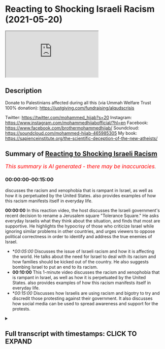 # Reacting to Shocking Israeli Racism (2021-05-20)

<iframe loading='lazy' allow='autoplay' src='https://www.youtube.com/embed/XY0QUB0q8wc'></iframe>

## Description

Donate to Palestinians affected during all this (via Ummah Welfare Trust 100% donation): https://justgiving.com/fundraising/alqudscrisis

Twitter: https://twitter.com/mohammed_hijab?s=20
Instagram: https://www.instagram.com/mohammedhijabofficial/?hl=en
Facebook: https://www.facebook.com/brothermohammedhijab/
Soundcloud: https://soundcloud.com/mohammed-hijab-465985305
My book: https://sapienceinstitute.org/the-scientific-deception-of-the-new-atheists/

## Summary of [Reacting to Shocking Israeli Racism](https://www.youtube.com/watch?v=XY0QUB0q8wc)


*<span style="color:red; font-size:125%">This summary is AI generated - there may be inaccuracies</span>. [](/)*

### <a onclick="modifyYTiframeseektime('0')">00:00:00-00:15:00</a>

 discusses the racism and xenophobia that is rampant in Israel, as well as how it is perpetuated by the United States.  also provides examples of how this racism manifests itself in everyday life.

**<a onclick="modifyYTiframeseektime('0')">00:00:00</a>** In this reaction video, the host discusses the Israeli government's recent decision to rename a Jerusalem square "Tolerance Square." He asks everyday Israelis what they think about the situation, and finds that most are supportive. He highlights the hypocrisy of those who criticize Israel while ignoring similar problems in other countries, and urges viewers to oppose political correctness in order to identify and address the true enemies of Israel.
* **<a onclick="modifyYTiframeseektime('300')">00:05:00</a>* Discusses the issue of Israeli racism and how it is affecting the world. He talks about the need for Israel to deal with its racism and how families should be kicked out of the country. He also suggests bombing Israel to put an end to its racism.
* **<a onclick="modifyYTiframeseektime('600')">00:10:00</a>** This 1-minute video discusses the racism and xenophobia that is rampant in Israel, as well as how it is perpetuated by the United States.  also provides examples of how this racism manifests itself in everyday life.
* **<a onclick="modifyYTiframeseektime('900')">00:15:00</a>* Discusses how Israelis are using racism and bigotry to try and discredit those protesting against their government. It also discusses how social media can be used to spread awareness and support for the protests.

<details><summary><h2>Full transcript with timestamps: CLICK TO EXPAND</h2></summary>

<a onclick="modifyYTiframeseektime('3')">0:00:03</a> [Music]  
<a onclick="modifyYTiframeseektime('11')">0:00:11</a> how are you guys doing i'm joined with  
<a onclick="modifyYTiframeseektime('13')">0:00:13</a> the esteemed the honorable  
<a onclick="modifyYTiframeseektime('14')">0:00:14</a> and the legendary man zeeshan  
<a onclick="modifyYTiframeseektime('18')">0:00:18</a> from smile to jenna youtube channel  
<a onclick="modifyYTiframeseektime('20')">0:00:20</a> which all of you  
<a onclick="modifyYTiframeseektime('21')">0:00:21</a> must subscribe to how are you doing i'll  
<a onclick="modifyYTiframeseektime('23')">0:00:23</a> handle it i'm good bro  
<a onclick="modifyYTiframeseektime('24')">0:00:24</a> so after all of that you're not going to  
<a onclick="modifyYTiframeseektime('26')">0:00:26</a> give me something back  
<a onclick="modifyYTiframeseektime('28')">0:00:28</a> just give me a minute um there must be  
<a onclick="modifyYTiframeseektime('30')">0:00:30</a> something  
<a onclick="modifyYTiframeseektime('36')">0:00:36</a> how's it going you've been doing a  
<a onclick="modifyYTiframeseektime('38')">0:00:38</a> fantastic job but i think a lot of the  
<a onclick="modifyYTiframeseektime('40')">0:00:40</a> the viewers have already seen you and  
<a onclick="modifyYTiframeseektime('42')">0:00:42</a> ali have been doing i want to make this  
<a onclick="modifyYTiframeseektime('43')">0:00:43</a> very public that you did a really good  
<a onclick="modifyYTiframeseektime('45')">0:00:45</a> job  
<a onclick="modifyYTiframeseektime('46')">0:00:46</a> in the media offensive hunter  
<a onclick="modifyYTiframeseektime('49')">0:00:49</a> bro against the zionist state and i  
<a onclick="modifyYTiframeseektime('52')">0:00:52</a> think  
<a onclick="modifyYTiframeseektime('53')">0:00:53</a> social media is now taking uh the lead  
<a onclick="modifyYTiframeseektime('56')">0:00:56</a> oh for sure it's making a big impact and  
<a onclick="modifyYTiframeseektime('58')">0:00:58</a> this time but we're seeing sky  
<a onclick="modifyYTiframeseektime('60')">0:01:00</a> bbc having to pick up their socks having  
<a onclick="modifyYTiframeseektime('63')">0:01:03</a> to really pick up their act  
<a onclick="modifyYTiframeseektime('64')">0:01:04</a> they're still a bit biased though isn't  
<a onclick="modifyYTiframeseektime('65')">0:01:05</a> it of course oh of course  
<a onclick="modifyYTiframeseektime('68')">0:01:08</a> they're definitely but when we expose it  
<a onclick="modifyYTiframeseektime('69')">0:01:09</a> then they realize oh we need  
<a onclick="modifyYTiframeseektime('71')">0:01:11</a> we need to also focus on that science  
<a onclick="modifyYTiframeseektime('73')">0:01:13</a> narrative becomes  
<a onclick="modifyYTiframeseektime('74')">0:01:14</a> untenable because of social media well  
<a onclick="modifyYTiframeseektime('76')">0:01:16</a> because of media buildings coming down  
<a onclick="modifyYTiframeseektime('78')">0:01:18</a> because of coronaviruses  
<a onclick="modifyYTiframeseektime('80')">0:01:20</a> centers getting born because of little  
<a onclick="modifyYTiframeseektime('81')">0:01:21</a> children it's just becoming  
<a onclick="modifyYTiframeseektime('84')">0:01:24</a> it's too clear now it's too broad  
<a onclick="modifyYTiframeseektime('86')">0:01:26</a> daylight you've got cameras social media  
<a onclick="modifyYTiframeseektime('88')">0:01:28</a> bigger platforms  
<a onclick="modifyYTiframeseektime('89')">0:01:29</a> yeah and muslims have invested time on  
<a onclick="modifyYTiframeseektime('91')">0:01:31</a> these social media platforms there is  
<a onclick="modifyYTiframeseektime('93')">0:01:33</a> bias happening but alhamdulillah i mean  
<a onclick="modifyYTiframeseektime('95')">0:01:35</a> what kind of state i mean  
<a onclick="modifyYTiframeseektime('96')">0:01:36</a> i was just looking at the stats today  
<a onclick="modifyYTiframeseektime('97')">0:01:37</a> with you isn't it and looking at the  
<a onclick="modifyYTiframeseektime('98')">0:01:38</a> ratios what kind of state would continue  
<a onclick="modifyYTiframeseektime('101')">0:01:41</a> punishing children for the actions of  
<a onclick="modifyYTiframeseektime('103')">0:01:43</a> adults like  
<a onclick="modifyYTiframeseektime('104')">0:01:44</a> you know that you're dropping bombs  
<a onclick="modifyYTiframeseektime('106')">0:01:46</a> there's a 30 chance that's going to land  
<a onclick="modifyYTiframeseektime('108')">0:01:48</a> on a child of 200 people that have been  
<a onclick="modifyYTiframeseektime('109')">0:01:49</a> killed  
<a onclick="modifyYTiframeseektime('110')">0:01:50</a> 61 have been children in this  
<a onclick="modifyYTiframeseektime('113')">0:01:53</a> to this day right 61 out of 200 and  
<a onclick="modifyYTiframeseektime('116')">0:01:56</a> some some maybe 40 or something that  
<a onclick="modifyYTiframeseektime('118')">0:01:58</a> have been women so that's a 50 chance  
<a onclick="modifyYTiframeseektime('120')">0:02:00</a> you're gonna be hitting women or  
<a onclick="modifyYTiframeseektime('121')">0:02:01</a> children  
<a onclick="modifyYTiframeseektime('122')">0:02:02</a> the rest of them probably civilians how  
<a onclick="modifyYTiframeseektime('124')">0:02:04</a> many hamas are you actually hitting with  
<a onclick="modifyYTiframeseektime('126')">0:02:06</a> these  
<a onclick="modifyYTiframeseektime('126')">0:02:06</a> uh so what what they are effectively  
<a onclick="modifyYTiframeseektime('128')">0:02:08</a> doing is they're punishing children  
<a onclick="modifyYTiframeseektime('130')">0:02:10</a> you know they're punishing hamas  
<a onclick="modifyYTiframeseektime('133')">0:02:13</a> supposedly through  
<a onclick="modifyYTiframeseektime('134')">0:02:14</a> through killing children this is a  
<a onclick="modifyYTiframeseektime('136')">0:02:16</a> disgusting  
<a onclick="modifyYTiframeseektime('137')">0:02:17</a> uh operation and it's targeting  
<a onclick="modifyYTiframeseektime('139')">0:02:19</a> civilians  
<a onclick="modifyYTiframeseektime('141')">0:02:21</a> it is targeting civilians but we want  
<a onclick="modifyYTiframeseektime('144')">0:02:24</a> the reason why i wanted to make a  
<a onclick="modifyYTiframeseektime('145')">0:02:25</a> reaction video today about what the  
<a onclick="modifyYTiframeseektime('147')">0:02:27</a> opinions of um those individuals i live  
<a onclick="modifyYTiframeseektime('152')">0:02:32</a> just general folk is because the hate  
<a onclick="modifyYTiframeseektime('155')">0:02:35</a> has to start from somewhere  
<a onclick="modifyYTiframeseektime('156')">0:02:36</a> and when i watch this kind of social  
<a onclick="modifyYTiframeseektime('158')">0:02:38</a> experiment i thought to myself well this  
<a onclick="modifyYTiframeseektime('160')">0:02:40</a> reminds me of reading old  
<a onclick="modifyYTiframeseektime('161')">0:02:41</a> nazi history there's no doubt about it  
<a onclick="modifyYTiframeseektime('163')">0:02:43</a> in my mind oh damn but i wanted to show  
<a onclick="modifyYTiframeseektime('165')">0:02:45</a> the viewers the extent to which the hate  
<a onclick="modifyYTiframeseektime('168')">0:02:48</a> fills the environment  
<a onclick="modifyYTiframeseektime('169')">0:02:49</a> in this so-called country called israel  
<a onclick="modifyYTiframeseektime('172')">0:02:52</a> so let's get started inshallah with the  
<a onclick="modifyYTiframeseektime('173')">0:02:53</a> reaction video  
<a onclick="modifyYTiframeseektime('174')">0:02:54</a> eons square in jerusalem which the  
<a onclick="modifyYTiframeseektime('176')">0:02:56</a> government has actually declared to  
<a onclick="modifyYTiframeseektime('177')">0:02:57</a> rename  
<a onclick="modifyYTiframeseektime('177')">0:02:57</a> tolerance square and we're just going to  
<a onclick="modifyYTiframeseektime('179')">0:02:59</a> ask everyday israelis what they think  
<a onclick="modifyYTiframeseektime('181')">0:03:01</a> about the situation  
<a onclick="modifyYTiframeseektime('182')">0:03:02</a> you're american where are you from and  
<a onclick="modifyYTiframeseektime('184')">0:03:04</a> why did you come here uh i'm from  
<a onclick="modifyYTiframeseektime('185')">0:03:05</a> new york um and i came here with my  
<a onclick="modifyYTiframeseektime('189')">0:03:09</a> family when i was younger  
<a onclick="modifyYTiframeseektime('190')">0:03:10</a> to make aliyah um because it was always  
<a onclick="modifyYTiframeseektime('193')">0:03:13</a> my parents dream to come to israel  
<a onclick="modifyYTiframeseektime('194')">0:03:14</a> because we're religious so are you  
<a onclick="modifyYTiframeseektime('197')">0:03:17</a> american yes oh cool why  
<a onclick="modifyYTiframeseektime('198')">0:03:18</a> uh when did you move here in white i  
<a onclick="modifyYTiframeseektime('200')">0:03:20</a> moved here 11 years ago  
<a onclick="modifyYTiframeseektime('202')">0:03:22</a> my family moved here because um this is  
<a onclick="modifyYTiframeseektime('205')">0:03:25</a> the country of the jewish people and the  
<a onclick="modifyYTiframeseektime('206')">0:03:26</a> future of the jewish people  
<a onclick="modifyYTiframeseektime('208')">0:03:28</a> and uh we want to be here how old are  
<a onclick="modifyYTiframeseektime('210')">0:03:30</a> you guys 18.  
<a onclick="modifyYTiframeseektime('211')">0:03:31</a> we're 18 years old now we're here in  
<a onclick="modifyYTiframeseektime('213')">0:03:33</a> israel taking a leadership course and  
<a onclick="modifyYTiframeseektime('216')">0:03:36</a> we're going to the army for a few months  
<a onclick="modifyYTiframeseektime('217')">0:03:37</a> to see how life's here  
<a onclick="modifyYTiframeseektime('219')">0:03:39</a> and then we hope to bring back some of  
<a onclick="modifyYTiframeseektime('221')">0:03:41</a> this knowledge to our  
<a onclick="modifyYTiframeseektime('222')">0:03:42</a> youth movements so you're like an  
<a onclick="modifyYTiframeseektime('225')">0:03:45</a> internship with the army  
<a onclick="modifyYTiframeseektime('226')">0:03:46</a> it's about two months and they show you  
<a onclick="modifyYTiframeseektime('229')">0:03:49</a> everything about the army  
<a onclick="modifyYTiframeseektime('230')">0:03:50</a> israel is a great place it's a nice  
<a onclick="modifyYTiframeseektime('232')">0:03:52</a> place you should come and visit  
<a onclick="modifyYTiframeseektime('234')">0:03:54</a> uh like i love israel and i feel safe  
<a onclick="modifyYTiframeseektime('238')">0:03:58</a> here  
<a onclick="modifyYTiframeseektime('241')">0:04:01</a> like is there's not people  
<a onclick="modifyYTiframeseektime('244')">0:04:04</a> in a with knives every day and there's  
<a onclick="modifyYTiframeseektime('247')">0:04:07</a> not  
<a onclick="modifyYTiframeseektime('247')">0:04:07</a> a i don't know people exploding  
<a onclick="modifyYTiframeseektime('250')">0:04:10</a> palestinians yeah  
<a onclick="modifyYTiframeseektime('251')">0:04:11</a> no but pretty much the life here is  
<a onclick="modifyYTiframeseektime('254')">0:04:14</a> really good  
<a onclick="modifyYTiframeseektime('255')">0:04:15</a> for people living here it's just normal  
<a onclick="modifyYTiframeseektime('256')">0:04:16</a> to see people in the army walking around  
<a onclick="modifyYTiframeseektime('257')">0:04:17</a> with guns  
<a onclick="modifyYTiframeseektime('259')">0:04:19</a> and you feel completely safe and  
<a onclick="modifyYTiframeseektime('260')">0:04:20</a> protected i feel like  
<a onclick="modifyYTiframeseektime('262')">0:04:22</a> we know who the threat is and it's not  
<a onclick="modifyYTiframeseektime('265')">0:04:25</a> coming from  
<a onclick="modifyYTiframeseektime('266')">0:04:26</a> anyone random as opposed to in the rest  
<a onclick="modifyYTiframeseektime('269')">0:04:29</a> of the world that could be anyone  
<a onclick="modifyYTiframeseektime('271')">0:04:31</a> here we know we know who our enemy is  
<a onclick="modifyYTiframeseektime('274')">0:04:34</a> and we know that they are out to get us  
<a onclick="modifyYTiframeseektime('276')">0:04:36</a> who is the enemy who's the enemy that's  
<a onclick="modifyYTiframeseektime('278')">0:04:38</a> that's a very good question  
<a onclick="modifyYTiframeseektime('280')">0:04:40</a> i don't think it's specifically any  
<a onclick="modifyYTiframeseektime('282')">0:04:42</a> nation i think  
<a onclick="modifyYTiframeseektime('283')">0:04:43</a> it's the people that um  
<a onclick="modifyYTiframeseektime('287')">0:04:47</a> are so interested in being politically  
<a onclick="modifyYTiframeseektime('288')">0:04:48</a> correct that they won't actually  
<a onclick="modifyYTiframeseektime('290')">0:04:50</a> go after the the people that are trying  
<a onclick="modifyYTiframeseektime('294')">0:04:54</a> to  
<a onclick="modifyYTiframeseektime('294')">0:04:54</a> cover things up i think that that  
<a onclick="modifyYTiframeseektime('298')">0:04:58</a> the islam is uh it's a very bad disease  
<a onclick="modifyYTiframeseektime('302')">0:05:02</a> [Music]  
<a onclick="modifyYTiframeseektime('303')">0:05:03</a> not just for israel it's a disease  
<a onclick="modifyYTiframeseektime('305')">0:05:05</a> that's affected him as well  
<a onclick="modifyYTiframeseektime('307')">0:05:07</a> all around the world we can see  
<a onclick="modifyYTiframeseektime('311')">0:05:11</a> [Music]  
<a onclick="modifyYTiframeseektime('317')">0:05:17</a> a lot of americans don't really  
<a onclick="modifyYTiframeseektime('318')">0:05:18</a> understand what israel is like we hear a  
<a onclick="modifyYTiframeseektime('320')">0:05:20</a> lot of things in the news a lot of  
<a onclick="modifyYTiframeseektime('321')">0:05:21</a> people are sympathizing with the  
<a onclick="modifyYTiframeseektime('322')">0:05:22</a> palestinian plight  
<a onclick="modifyYTiframeseektime('324')">0:05:24</a> um can you talk about what it's like to  
<a onclick="modifyYTiframeseektime('325')">0:05:25</a> kind of live in this situation  
<a onclick="modifyYTiframeseektime('328')">0:05:28</a> uh first of all it's very hard  
<a onclick="modifyYTiframeseektime('331')">0:05:31</a> i also am an urban organization  
<a onclick="modifyYTiframeseektime('336')">0:05:36</a> it's against the jews of the merry arabs  
<a onclick="modifyYTiframeseektime('341')">0:05:41</a> did you say the organization was did  
<a onclick="modifyYTiframeseektime('343')">0:05:43</a> what again  
<a onclick="modifyYTiframeseektime('344')">0:05:44</a> we there goes on the organization is  
<a onclick="modifyYTiframeseektime('347')">0:05:47</a> the the thing of it is to that jews  
<a onclick="modifyYTiframeseektime('350')">0:05:50</a> shall  
<a onclick="modifyYTiframeseektime('350')">0:05:50</a> marry aaron shouldn't marry arabs why do  
<a onclick="modifyYTiframeseektime('353')">0:05:53</a> you feel strongly about that  
<a onclick="modifyYTiframeseektime('354')">0:05:54</a> because jews is a special nation that  
<a onclick="modifyYTiframeseektime('357')">0:05:57</a> god gave it to the jews  
<a onclick="modifyYTiframeseektime('359')">0:05:59</a> and we don't want jews to get mixed up  
<a onclick="modifyYTiframeseektime('362')">0:06:02</a> together with a different nation  
<a onclick="modifyYTiframeseektime('364')">0:06:04</a> i think israelis have to take over  
<a onclick="modifyYTiframeseektime('368')">0:06:08</a> and uh they have to kick them  
<a onclick="modifyYTiframeseektime('372')">0:06:12</a> kick them away it would be much better  
<a onclick="modifyYTiframeseektime('377')">0:06:17</a> not not to kill them just to  
<a onclick="modifyYTiframeseektime('380')">0:06:20</a> not to go back to to arab countries  
<a onclick="modifyYTiframeseektime('384')">0:06:24</a> you can't deal with the story of joseph  
<a onclick="modifyYTiframeseektime('386')">0:06:26</a> you know in the in the quran and the old  
<a onclick="modifyYTiframeseektime('388')">0:06:28</a> testament funny enough  
<a onclick="modifyYTiframeseektime('390')">0:06:30</a> when they were deciding what to do with  
<a onclick="modifyYTiframeseektime('391')">0:06:31</a> him should we kill him should we sorry  
<a onclick="modifyYTiframeseektime('393')">0:06:33</a> i'll just throw him in the well  
<a onclick="modifyYTiframeseektime('395')">0:06:35</a> they're dealing with the arabs like that  
<a onclick="modifyYTiframeseektime('397')">0:06:37</a> with joseph wow  
<a onclick="modifyYTiframeseektime('399')">0:06:39</a> wow they still don't learn their lesson  
<a onclick="modifyYTiframeseektime('402')">0:06:42</a> well this guy hasn't i'm sure he hasn't  
<a onclick="modifyYTiframeseektime('404')">0:06:44</a> let's see what this guy has to say  
<a onclick="modifyYTiframeseektime('406')">0:06:46</a> with these people there's no need to try  
<a onclick="modifyYTiframeseektime('407')">0:06:47</a> there's no need to talk to them what we  
<a onclick="modifyYTiframeseektime('409')">0:06:49</a> can do  
<a onclick="modifyYTiframeseektime('410')">0:06:50</a> is when they they do enough harm we  
<a onclick="modifyYTiframeseektime('411')">0:06:51</a> retaliate that's war and that's the  
<a onclick="modifyYTiframeseektime('413')">0:06:53</a> situation that any jew lives in israel  
<a onclick="modifyYTiframeseektime('414')">0:06:54</a> has to deal with  
<a onclick="modifyYTiframeseektime('445')">0:07:25</a> we have to kill him and not because he's  
<a onclick="modifyYTiframeseektime('446')">0:07:26</a> the arab because he's a terrorist  
<a onclick="modifyYTiframeseektime('449')">0:07:29</a> i mean if you wanted to see if you  
<a onclick="modifyYTiframeseektime('451')">0:07:31</a> wanted to see how nazis  
<a onclick="modifyYTiframeseektime('453')">0:07:33</a> would be in the 21st century this is a  
<a onclick="modifyYTiframeseektime('456')">0:07:36</a> good uh  
<a onclick="modifyYTiframeseektime('457')">0:07:37</a> this is honestly this is how it would be  
<a onclick="modifyYTiframeseektime('458')">0:07:38</a> this is a good good case study i would  
<a onclick="modifyYTiframeseektime('460')">0:07:40</a> say yeah i believe this is how they must  
<a onclick="modifyYTiframeseektime('462')">0:07:42</a> have been speaking about the jews in  
<a onclick="modifyYTiframeseektime('463')">0:07:43</a> germany  
<a onclick="modifyYTiframeseektime('464')">0:07:44</a> all that's happened now you just replace  
<a onclick="modifyYTiframeseektime('465')">0:07:45</a> the word jewish with arab  
<a onclick="modifyYTiframeseektime('468')">0:07:48</a> and german jew sorry jewish with german  
<a onclick="modifyYTiframeseektime('471')">0:07:51</a> and arab with jew  
<a onclick="modifyYTiframeseektime('472')">0:07:52</a> and you've got the same situation in the  
<a onclick="modifyYTiframeseektime('473')">0:07:53</a> 1930s there's no difference ah i  
<a onclick="modifyYTiframeseektime('475')">0:07:55</a> i genuinely see no difference at all  
<a onclick="modifyYTiframeseektime('477')">0:07:57</a> between what's going on here  
<a onclick="modifyYTiframeseektime('479')">0:07:59</a> and what we probably would have  
<a onclick="modifyYTiframeseektime('480')">0:08:00</a> witnessed in the 1930s in germany  
<a onclick="modifyYTiframeseektime('482')">0:08:02</a> think about that for a second if you  
<a onclick="modifyYTiframeseektime('484')">0:08:04</a> would have asked the average  
<a onclick="modifyYTiframeseektime('486')">0:08:06</a> german okay in a city center  
<a onclick="modifyYTiframeseektime('489')">0:08:09</a> where there was support for hitler you  
<a onclick="modifyYTiframeseektime('491')">0:08:11</a> would expect there to be a lot of  
<a onclick="modifyYTiframeseektime('493')">0:08:13</a> support  
<a onclick="modifyYTiframeseektime('493')">0:08:13</a> for anti-semitism and a lot of support  
<a onclick="modifyYTiframeseektime('496')">0:08:16</a> for aryan  
<a onclick="modifyYTiframeseektime('497')">0:08:17</a> supremacy this is the same thing but  
<a onclick="modifyYTiframeseektime('499')">0:08:19</a> just reversed different nations  
<a onclick="modifyYTiframeseektime('501')">0:08:21</a> different ethnicities it's fascism it is  
<a onclick="modifyYTiframeseektime('504')">0:08:24</a> racism it is ethnocentrism  
<a onclick="modifyYTiframeseektime('508')">0:08:28</a> and it is exactly what i mean this is  
<a onclick="modifyYTiframeseektime('510')">0:08:30</a> what i don't like i mean  
<a onclick="modifyYTiframeseektime('511')">0:08:31</a> if those individuals those particular  
<a onclick="modifyYTiframeseektime('512')">0:08:32</a> individuals were to be asked about the  
<a onclick="modifyYTiframeseektime('514')">0:08:34</a> holocaust  
<a onclick="modifyYTiframeseektime('514')">0:08:34</a> they would call it all those things we  
<a onclick="modifyYTiframeseektime('516')">0:08:36</a> just talked about and then they're  
<a onclick="modifyYTiframeseektime('516')">0:08:36</a> perpetrating themselves  
<a onclick="modifyYTiframeseektime('518')">0:08:38</a> victims of the holocaust have now become  
<a onclick="modifyYTiframeseektime('520')">0:08:40</a> perpetrators of another holocaust  
<a onclick="modifyYTiframeseektime('521')">0:08:41</a> absolutely  
<a onclick="modifyYTiframeseektime('523')">0:08:43</a> genocide what a shame and you know what  
<a onclick="modifyYTiframeseektime('526')">0:08:46</a> indeed not all jews or israelis feel  
<a onclick="modifyYTiframeseektime('530')">0:08:50</a> like that but here  
<a onclick="modifyYTiframeseektime('531')">0:08:51</a> you have a seemingly  
<a onclick="modifyYTiframeseektime('534')">0:08:54</a> independent third party going around  
<a onclick="modifyYTiframeseektime('537')">0:08:57</a> asking israel to speak candidly  
<a onclick="modifyYTiframeseektime('540')">0:09:00</a> and and that's what they're doing and  
<a onclick="modifyYTiframeseektime('541')">0:09:01</a> we're seeing a worrying trend here  
<a onclick="modifyYTiframeseektime('543')">0:09:03</a> absolutely also kick out the family  
<a onclick="modifyYTiframeseektime('546')">0:09:06</a> because it's all begins with  
<a onclick="modifyYTiframeseektime('548')">0:09:08</a> uh you know i would say education  
<a onclick="modifyYTiframeseektime('553')">0:09:13</a> what are they taking the kids the kids  
<a onclick="modifyYTiframeseektime('555')">0:09:15</a> it does you know it's families  
<a onclick="modifyYTiframeseektime('558')">0:09:18</a> i may think that we need to  
<a onclick="modifyYTiframeseektime('562')">0:09:22</a> [Music]  
<a onclick="modifyYTiframeseektime('571')">0:09:31</a> [Music]  
<a onclick="modifyYTiframeseektime('575')">0:09:35</a> foreign really well i i think we should  
<a onclick="modifyYTiframeseektime('578')">0:09:38</a> give them a country  
<a onclick="modifyYTiframeseektime('580')">0:09:40</a> if you're doing any problem you're just  
<a onclick="modifyYTiframeseektime('582')">0:09:42</a> going there to give them a country and  
<a onclick="modifyYTiframeseektime('583')">0:09:43</a> then it's going to be a  
<a onclick="modifyYTiframeseektime('585')">0:09:45</a> war between countries you know if  
<a onclick="modifyYTiframeseektime('586')">0:09:46</a> they're going to rockets we're going to  
<a onclick="modifyYTiframeseektime('588')">0:09:48</a> throw one big one and done  
<a onclick="modifyYTiframeseektime('592')">0:09:52</a> i don't think there's any answer there's  
<a onclick="modifyYTiframeseektime('595')">0:09:55</a> only one way  
<a onclick="modifyYTiframeseektime('595')">0:09:55</a> like i would carpet bomb them you would  
<a onclick="modifyYTiframeseektime('598')">0:09:58</a> have to wow  
<a onclick="modifyYTiframeseektime('599')">0:09:59</a> it's the only the only way you could  
<a onclick="modifyYTiframeseektime('600')">0:10:00</a> deal with it yeah they put them in the  
<a onclick="modifyYTiframeseektime('601')">0:10:01</a> gas chamber  
<a onclick="modifyYTiframeseektime('602')">0:10:02</a> yeah try  
<a onclick="modifyYTiframeseektime('603')">0:10:03</a> [Music]  
<a onclick="modifyYTiframeseektime('606')">0:10:06</a> you mean all arabs or gaza or  
<a onclick="modifyYTiframeseektime('610')">0:10:10</a> i i believe that they  
<a onclick="modifyYTiframeseektime('613')">0:10:13</a> like i hope to believe they're they're  
<a onclick="modifyYTiframeseektime('615')">0:10:15</a> not but i do think they are because  
<a onclick="modifyYTiframeseektime('618')">0:10:18</a> i do think wow i never i don't  
<a onclick="modifyYTiframeseektime('621')">0:10:21</a> i don't trust them you can't trust them  
<a onclick="modifyYTiframeseektime('623')">0:10:23</a> but you know you know  
<a onclick="modifyYTiframeseektime('625')">0:10:25</a> the only the only way is that to stop it  
<a onclick="modifyYTiframeseektime('628')">0:10:28</a> completely  
<a onclick="modifyYTiframeseektime('629')">0:10:29</a> but now what you see in the flesh  
<a onclick="modifyYTiframeseektime('636')">0:10:36</a> [Music]  
<a onclick="modifyYTiframeseektime('642')">0:10:42</a> [Laughter]  
<a onclick="modifyYTiframeseektime('652')">0:10:52</a> there is also uh jewish civilian  
<a onclick="modifyYTiframeseektime('655')">0:10:55</a> civilians that ate arabs yeah i'm not  
<a onclick="modifyYTiframeseektime('658')">0:10:58</a> saying  
<a onclick="modifyYTiframeseektime('658')">0:10:58</a> but we have also people that like the  
<a onclick="modifyYTiframeseektime('660')">0:11:00</a> arabs and everything like  
<a onclick="modifyYTiframeseektime('662')">0:11:02</a> small anime i think another thing that  
<a onclick="modifyYTiframeseektime('664')">0:11:04</a> the jews should have  
<a onclick="modifyYTiframeseektime('665')">0:11:05</a> rights to hate them i think we have the  
<a onclick="modifyYTiframeseektime('667')">0:11:07</a> right  
<a onclick="modifyYTiframeseektime('669')">0:11:09</a> to aid them i don't know right why not i  
<a onclick="modifyYTiframeseektime('671')">0:11:11</a> i want to trust  
<a onclick="modifyYTiframeseektime('674')">0:11:14</a> so just seeing this is like a case study  
<a onclick="modifyYTiframeseektime('677')">0:11:17</a> example a small sample group  
<a onclick="modifyYTiframeseektime('679')">0:11:19</a> as it may be right but i've shown this  
<a onclick="modifyYTiframeseektime('682')">0:11:22</a> and if you if you want more information  
<a onclick="modifyYTiframeseektime('683')">0:11:23</a> about actual studies that have been done  
<a onclick="modifyYTiframeseektime('686')">0:11:26</a> uh you can look at my refutation of ben  
<a onclick="modifyYTiframeseektime('688')">0:11:28</a> shapiro when we actually put  
<a onclick="modifyYTiframeseektime('689')">0:11:29</a> uh facts like um surveys have been done  
<a onclick="modifyYTiframeseektime('692')">0:11:32</a> on peace index surveys  
<a onclick="modifyYTiframeseektime('694')">0:11:34</a> which shows how rampant racism  
<a onclick="modifyYTiframeseektime('698')">0:11:38</a> islamophobia anti-arab sentiment  
<a onclick="modifyYTiframeseektime('701')">0:11:41</a> anti-black sentiment there is in this  
<a onclick="modifyYTiframeseektime('704')">0:11:44</a> so-called nation called israel  
<a onclick="modifyYTiframeseektime('706')">0:11:46</a> and i just think it's shocking  
<a onclick="modifyYTiframeseektime('709')">0:11:49</a> considering the histories of the jewish  
<a onclick="modifyYTiframeseektime('711')">0:11:51</a> people with the holocaust  
<a onclick="modifyYTiframeseektime('713')">0:11:53</a> that they are for all intents and  
<a onclick="modifyYTiframeseektime('714')">0:11:54</a> purposes just replicating the behavior  
<a onclick="modifyYTiframeseektime('717')">0:11:57</a> and the attitudes and the ideologies of  
<a onclick="modifyYTiframeseektime('720')">0:12:00</a> the nazis  
<a onclick="modifyYTiframeseektime('721')">0:12:01</a> to a group of people who they think that  
<a onclick="modifyYTiframeseektime('724')">0:12:04</a> they are  
<a onclick="modifyYTiframeseektime('726')">0:12:06</a> basically masters over who are the arabs  
<a onclick="modifyYTiframeseektime('729')">0:12:09</a> and just not the arabs as we've  
<a onclick="modifyYTiframeseektime('731')">0:12:11</a> mentioned all the other ethnic groups  
<a onclick="modifyYTiframeseektime('732')">0:12:12</a> they think that they are the chosen  
<a onclick="modifyYTiframeseektime('734')">0:12:14</a> the the the center of attention and the  
<a onclick="modifyYTiframeseektime('736')">0:12:16</a> the best people that there are because  
<a onclick="modifyYTiframeseektime('738')">0:12:18</a> of  
<a onclick="modifyYTiframeseektime('738')">0:12:18</a> their ethnicity because of the accident  
<a onclick="modifyYTiframeseektime('740')">0:12:20</a> of birth  
<a onclick="modifyYTiframeseektime('742')">0:12:22</a> and i think as muslims we may not have  
<a onclick="modifyYTiframeseektime('743')">0:12:23</a> the media representation  
<a onclick="modifyYTiframeseektime('745')">0:12:25</a> that's why people are able to come up  
<a onclick="modifyYTiframeseektime('747')">0:12:27</a> with this rhetoric  
<a onclick="modifyYTiframeseektime('749')">0:12:29</a> that oh it's muslims that are preaching  
<a onclick="modifyYTiframeseektime('752')">0:12:32</a> hating them addresses  
<a onclick="modifyYTiframeseektime('753')">0:12:33</a> in their holy books and this and that  
<a onclick="modifyYTiframeseektime('755')">0:12:35</a> but if you look yes the media may not  
<a onclick="modifyYTiframeseektime('757')">0:12:37</a> center that much on judaism  
<a onclick="modifyYTiframeseektime('759')">0:12:39</a> if you see some of the stuff that's done  
<a onclick="modifyYTiframeseektime('761')">0:12:41</a> here even in london  
<a onclick="modifyYTiframeseektime('763')">0:12:43</a> yeah in uh in gold is green and uh  
<a onclick="modifyYTiframeseektime('766')">0:12:46</a> some yeah some of the uh the practices  
<a onclick="modifyYTiframeseektime('770')">0:12:50</a> that take place they have their own  
<a onclick="modifyYTiframeseektime('772')">0:12:52</a> ambulances they have their own uh  
<a onclick="modifyYTiframeseektime('774')">0:12:54</a> syllabus yeah obviously power to them  
<a onclick="modifyYTiframeseektime('777')">0:12:57</a> and we haven't got an issue with that  
<a onclick="modifyYTiframeseektime('779')">0:12:59</a> but what we do have a problem with is  
<a onclick="modifyYTiframeseektime('780')">0:13:00</a> racism but we  
<a onclick="modifyYTiframeseektime('782')">0:13:02</a> we have an issue when they come and when  
<a onclick="modifyYTiframeseektime('784')">0:13:04</a> muslims try to make some progress  
<a onclick="modifyYTiframeseektime('786')">0:13:06</a> yes and then they say oh you guys are  
<a onclick="modifyYTiframeseektime('788')">0:13:08</a> doing this in your schools oh you get  
<a onclick="modifyYTiframeseektime('790')">0:13:10</a> special treatment over here  
<a onclick="modifyYTiframeseektime('791')">0:13:11</a> i'm sorry if you you can't  
<a onclick="modifyYTiframeseektime('795')">0:13:15</a> give one group preference over the other  
<a onclick="modifyYTiframeseektime('798')">0:13:18</a> and  
<a onclick="modifyYTiframeseektime('798')">0:13:18</a> whilst you know uh smashing the the  
<a onclick="modifyYTiframeseektime('801')">0:13:21</a> other group just because they don't have  
<a onclick="modifyYTiframeseektime('802')">0:13:22</a> enough media representation  
<a onclick="modifyYTiframeseektime('804')">0:13:24</a> and here stuff like this you will not  
<a onclick="modifyYTiframeseektime('806')">0:13:26</a> see as much  
<a onclick="modifyYTiframeseektime('807')">0:13:27</a> no you don't see us this doesn't serve  
<a onclick="modifyYTiframeseektime('808')">0:13:28</a> any geopolitical interests  
<a onclick="modifyYTiframeseektime('810')">0:13:30</a> that's the bottom line at the end of the  
<a onclick="modifyYTiframeseektime('812')">0:13:32</a> day as joe biden said himself and  
<a onclick="modifyYTiframeseektime('814')">0:13:34</a> perhaps you can do a video just on this  
<a onclick="modifyYTiframeseektime('816')">0:13:36</a> he said if there wasn't in israel we'd  
<a onclick="modifyYTiframeseektime('818')">0:13:38</a> need to make one oh damn  
<a onclick="modifyYTiframeseektime('819')">0:13:39</a> he said that he said if there wasn't in  
<a onclick="modifyYTiframeseektime('821')">0:13:41</a> israel the middle east would have to  
<a onclick="modifyYTiframeseektime('822')">0:13:42</a> make one  
<a onclick="modifyYTiframeseektime('823')">0:13:43</a> meaning israel serves a geopolitical  
<a onclick="modifyYTiframeseektime('826')">0:13:46</a> function  
<a onclick="modifyYTiframeseektime('827')">0:13:47</a> for the americans and therefore go  
<a onclick="modifyYTiframeseektime('830')">0:13:50</a> opposing it makes no political sense and  
<a onclick="modifyYTiframeseektime('833')">0:13:53</a> that's why  
<a onclick="modifyYTiframeseektime('834')">0:13:54</a> whether democratic or republican  
<a onclick="modifyYTiframeseektime('836')">0:13:56</a> american presidents have a history  
<a onclick="modifyYTiframeseektime('839')">0:13:59</a> of supporting the state the corrupt  
<a onclick="modifyYTiframeseektime('841')">0:14:01</a> state of israel  
<a onclick="modifyYTiframeseektime('843')">0:14:03</a> and they will continue doing so because  
<a onclick="modifyYTiframeseektime('844')">0:14:04</a> it serves the geopolitical  
<a onclick="modifyYTiframeseektime('846')">0:14:06</a> objectives of the united states of  
<a onclick="modifyYTiframeseektime('848')">0:14:08</a> america whereas  
<a onclick="modifyYTiframeseektime('850')">0:14:10</a> it may serve the geopolitical interest  
<a onclick="modifyYTiframeseektime('853')">0:14:13</a> of  
<a onclick="modifyYTiframeseektime('854')">0:14:14</a> the united states of america if they  
<a onclick="modifyYTiframeseektime('856')">0:14:16</a> were to  
<a onclick="modifyYTiframeseektime('857')">0:14:17</a> put muslims and islam in a bad light  
<a onclick="modifyYTiframeseektime('858')">0:14:18</a> because it gives them the option to  
<a onclick="modifyYTiframeseektime('860')">0:14:20</a> foreign  
<a onclick="modifyYTiframeseektime('861')">0:14:21</a> invade the the country and take it for  
<a onclick="modifyYTiframeseektime('863')">0:14:23</a> its assets and  
<a onclick="modifyYTiframeseektime('864')">0:14:24</a> its uh natural resources that's what  
<a onclick="modifyYTiframeseektime('867')">0:14:27</a> we've been seeing in the last  
<a onclick="modifyYTiframeseektime('868')">0:14:28</a> 50 years definitely definitely  
<a onclick="modifyYTiframeseektime('872')">0:14:32</a> i guess we'll leave it there so jazakum  
<a onclick="modifyYTiframeseektime('875')">0:14:35</a> guys  
<a onclick="modifyYTiframeseektime('875')">0:14:35</a> thanks so much for watching it was a  
<a onclick="modifyYTiframeseektime('877')">0:14:37</a> pleasure doing this with you zeeshan  
<a onclick="modifyYTiframeseektime('879')">0:14:39</a> thanks so much pleasure thanks for  
<a onclick="modifyYTiframeseektime('880')">0:14:40</a> having me bro  
<a onclick="modifyYTiframeseektime('881')">0:14:41</a> and you know guys make sure that you  
<a onclick="modifyYTiframeseektime('883')">0:14:43</a> spread these videos  
<a onclick="modifyYTiframeseektime('884')">0:14:44</a> far and wide because we're sure we need  
<a onclick="modifyYTiframeseektime('887')">0:14:47</a> to make as much noise as possible  
<a onclick="modifyYTiframeseektime('889')">0:14:49</a> uh for this particular course a hundred  
<a onclick="modifyYTiframeseektime('892')">0:14:52</a> percent  
<a onclick="modifyYTiframeseektime('893')">0:14:53</a> because the more you start raising  
<a onclick="modifyYTiframeseektime('896')">0:14:56</a> videos like this it will encourage other  
<a onclick="modifyYTiframeseektime('898')">0:14:58</a> people to speak out  
<a onclick="modifyYTiframeseektime('899')">0:14:59</a> yes yeah the more you're liking the more  
<a onclick="modifyYTiframeseektime('900')">0:15:00</a> you're sharing normalizing yeah  
<a onclick="modifyYTiframeseektime('903')">0:15:03</a> yeah yeah you've got pogba coming out  
<a onclick="modifyYTiframeseektime('905')">0:15:05</a> you've got um  
<a onclick="modifyYTiframeseektime('906')">0:15:06</a> john oliver you've got philip defranco  
<a onclick="modifyYTiframeseektime('909')">0:15:09</a> these are all the mainstream people be  
<a onclick="modifyYTiframeseektime('911')">0:15:11</a> youtubers there you've got um that that  
<a onclick="modifyYTiframeseektime('914')">0:15:14</a> tan  
<a onclick="modifyYTiframeseektime('914')">0:15:14</a> desai or whatever his name is a sikh  
<a onclick="modifyYTiframeseektime('916')">0:15:16</a> politician you've got  
<a onclick="modifyYTiframeseektime('918')">0:15:18</a> the the the usual suspects like jeremy  
<a onclick="modifyYTiframeseektime('920')">0:15:20</a> corbyn and  
<a onclick="modifyYTiframeseektime('921')">0:15:21</a> you know you've got a lot of people  
<a onclick="modifyYTiframeseektime('923')">0:15:23</a> standing up mobilizing  
<a onclick="modifyYTiframeseektime('924')">0:15:24</a> yeah people probably didn't even know  
<a onclick="modifyYTiframeseektime('926')">0:15:26</a> about illbit at the arms company located  
<a onclick="modifyYTiframeseektime('928')">0:15:28</a> in leicester and there's protests  
<a onclick="modifyYTiframeseektime('930')">0:15:30</a> happening there as well  
<a onclick="modifyYTiframeseektime('931')">0:15:31</a> yeah and there's uh you know al jazeera  
<a onclick="modifyYTiframeseektime('934')">0:15:34</a> they're there  
<a onclick="modifyYTiframeseektime('935')">0:15:35</a> their towers being knocked down with  
<a onclick="modifyYTiframeseektime('937')">0:15:37</a> alongside  
<a onclick="modifyYTiframeseektime('938')">0:15:38</a> yeah alongside uh associated press  
<a onclick="modifyYTiframeseektime('941')">0:15:41</a> and the likes so uh also people are  
<a onclick="modifyYTiframeseektime('944')">0:15:44</a> literally there  
<a onclick="modifyYTiframeseektime('945')">0:15:45</a> and you can see that unarmed yeah these  
<a onclick="modifyYTiframeseektime('948')">0:15:48</a> are medical personnel they are media  
<a onclick="modifyYTiframeseektime('950')">0:15:50</a> personnel  
<a onclick="modifyYTiframeseektime('951')">0:15:51</a> this footage of uh army uh or police  
<a onclick="modifyYTiframeseektime('955')">0:15:55</a> about about about to throw  
<a onclick="modifyYTiframeseektime('956')">0:15:56</a> their tear gas and then the camera as  
<a onclick="modifyYTiframeseektime('958')">0:15:58</a> soon as the camera is there oh the guy  
<a onclick="modifyYTiframeseektime('960')">0:16:00</a> just holds it back  
<a onclick="modifyYTiframeseektime('961')">0:16:01</a> so you've probably seen a lot of these  
<a onclick="modifyYTiframeseektime('963')">0:16:03</a> videos so the more you do it  
<a onclick="modifyYTiframeseektime('965')">0:16:05</a> the more it will encourage other  
<a onclick="modifyYTiframeseektime('966')">0:16:06</a> influencers to also do that because you  
<a onclick="modifyYTiframeseektime('968')">0:16:08</a> have to understand that for some  
<a onclick="modifyYTiframeseektime('969')">0:16:09</a> influence  
<a onclick="modifyYTiframeseektime('970')">0:16:10</a> it is about feeding the algorithm  
<a onclick="modifyYTiframeseektime('972')">0:16:12</a> getting the views getting the money and  
<a onclick="modifyYTiframeseektime('974')">0:16:14</a> if they're seeing that look it's it's  
<a onclick="modifyYTiframeseektime('975')">0:16:15</a> working here  
<a onclick="modifyYTiframeseektime('976')">0:16:16</a> it's it's good you know i'm saying like  
<a onclick="modifyYTiframeseektime('978')">0:16:18</a> some people do need that  
<a onclick="modifyYTiframeseektime('980')">0:16:20</a> dunya kind of  
<a onclick="modifyYTiframeseektime('985')">0:16:25</a> we hope so anyway and we're going to be  
<a onclick="modifyYTiframeseektime('987')">0:16:27</a> spreading these videos  
<a onclick="modifyYTiframeseektime('988')">0:16:28</a> and we're going to be providing the  
<a onclick="modifyYTiframeseektime('991')">0:16:31</a> thorn in the throat  
<a onclick="modifyYTiframeseektime('992')">0:16:32</a> of the zionist state of israel oh damn  
<a onclick="modifyYTiframeseektime('997')">0:16:37</a> [Music]  
<a onclick="modifyYTiframeseektime('1008')">0:16:48</a> islamic  
<a onclick="modifyYTiframeseektime('1011')">0:16:51</a> you  
</details>